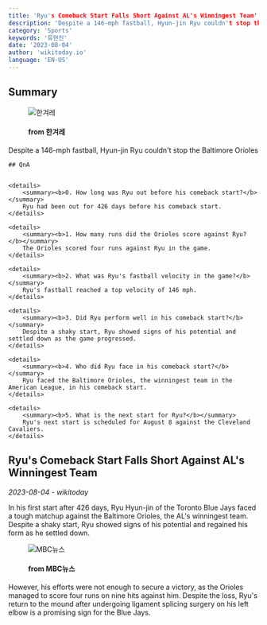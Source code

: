 ```yaml
---
title: 'Ryu's Comeback Start Falls Short Against AL's Winningest Team'
description: 'Despite a 146-mph fastball, Hyun-jin Ryu couldn't stop the Baltimore Orioles'
category: 'Sports'
keywords: '류현진'
date: '2023-08-04'
author: 'wikitoday.io'
language: 'EN-US'
---
```


## Summary



<figure>
    <img src="https://flexible.img.hani.co.kr/flexible/normal/970/652/imgdb/original/2023/0802/20230802501164.jpg" alt="한겨레" />
    <figcaption>
        <h4> from 한겨레</h4>
    </figcaption>
</figure>


Despite a 146-mph fastball, Hyun-jin Ryu couldn't stop the Baltimore Orioles


    ## QnA

    
    <details>
        <summary><b>0. How long was Ryu out before his comeback start?</b></summary>
        Ryu had been out for 426 days before his comeback start.
    </details>
    
    <details>
        <summary><b>1. How many runs did the Orioles score against Ryu?</b></summary>
        The Orioles scored four runs against Ryu in the game.
    </details>
    
    <details>
        <summary><b>2. What was Ryu's fastball velocity in the game?</b></summary>
        Ryu's fastball reached a top velocity of 146 mph.
    </details>
    
    <details>
        <summary><b>3. Did Ryu perform well in his comeback start?</b></summary>
        Despite a shaky start, Ryu showed signs of his potential and settled down as the game progressed.
    </details>
    
    <details>
        <summary><b>4. Who did Ryu face in his comeback start?</b></summary>
        Ryu faced the Baltimore Orioles, the winningest team in the American League, in his comeback start.
    </details>
    
    <details>
        <summary><b>5. What is the next start for Ryu?</b></summary>
        Ryu's next start is scheduled for August 8 against the Cleveland Cavaliers.
    </details>
    


## Ryu's Comeback Start Falls Short Against AL's Winningest Team

_2023-08-04 - wikitoday_

In his first start after 426 days, Ryu Hyun-jin of the Toronto Blue Jays faced a tough matchup against the Baltimore Orioles, the AL's winningest team. Despite a shaky start, Ryu showed signs of his potential and regained his form as he settled down.


<figure>
    <img src="https://image.imnews.imbc.com/news/2023/sports/article/__icsFiles/afieldfile/2023/08/02/y230802-3.jpg" alt="MBC뉴스" />
    <figcaption>
        <h4> from MBC뉴스</h4>
    </figcaption>
</figure>


However, his efforts were not enough to secure a victory, as the Orioles managed to score four runs on nine hits against him. Despite the loss, Ryu's return to the mound after undergoing ligament splicing surgery on his left elbow is a promising sign for the Blue Jays.
